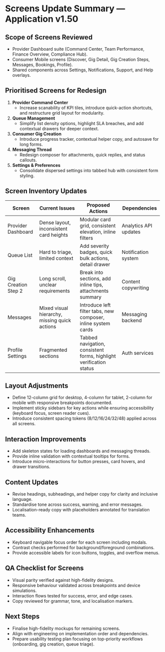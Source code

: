 # Screens Update Summary — Application v1.50

## Scope of Screens Reviewed
- Provider Dashboard suite (Command Center, Team Performance, Finance Overview, Compliance Hub).
- Consumer Mobile screens (Discover, Gig Detail, Gig Creation Steps, Messages, Bookings, Profile).
- Shared components across Settings, Notifications, Support, and Help overlays.

## Prioritised Screens for Redesign
1. **Provider Command Center**
   - Increase scanability of KPI tiles, introduce quick-action shortcuts, and restructure grid layout for modularity.
2. **Queue Management**
   - Simplify list density options, highlight SLA breaches, and add contextual drawers for deeper context.
3. **Consumer Gig Creation**
   - Introduce progress tracker, contextual helper copy, and autosave for long forms.
4. **Messaging Thread**
   - Redesign composer for attachments, quick replies, and status callouts.
5. **Settings & Preferences**
   - Consolidate dispersed settings into tabbed hub with consistent form styling.

## Screen Inventory Updates
| Screen | Current Issues | Proposed Actions | Dependencies |
|--------|----------------|------------------|--------------|
| Provider Dashboard | Dense layout, inconsistent card heights | Modular card grid, consistent elevation, inline filters | Analytics API updates |
| Queue List | Hard to triage, limited context | Add severity badges, quick bulk actions, detail drawer | Notification system |
| Gig Creation Step 2 | Long scroll, unclear requirements | Break into sections, add inline tips, attachments summary | Content copywriting |
| Messages | Mixed visual hierarchy, missing quick actions | Introduce left filter tabs, new composer, inline system cards | Messaging backend |
| Profile Settings | Fragmented sections | Tabbed navigation, consistent forms, highlight verification status | Auth services |

## Layout Adjustments
- Define 12-column grid for desktop, 4-column for tablet, 2-column for mobile with responsive breakpoints documented.
- Implement sticky sidebars for key actions while ensuring accessibility (keyboard focus, screen reader cues).
- Introduce consistent spacing tokens (8/12/16/24/32/48) applied across all screens.

## Interaction Improvements
- Add skeleton states for loading dashboards and messaging threads.
- Provide inline validation with contextual tooltips for forms.
- Introduce micro-interactions for button presses, card hovers, and drawer transitions.

## Content Updates
- Revise headings, subheadings, and helper copy for clarity and inclusive language.
- Standardise tone across success, warning, and error messages.
- Localisation-ready copy with placeholders annotated for translation teams.

## Accessibility Enhancements
- Keyboard navigable focus order for each screen including modals.
- Contrast checks performed for background/foreground combinations.
- Provide accessible labels for icon buttons, toggles, and overflow menus.

## QA Checklist for Screens
- Visual parity verified against high-fidelity designs.
- Responsive behaviour validated across breakpoints and device simulations.
- Interaction flows tested for success, error, and edge cases.
- Copy reviewed for grammar, tone, and localisation markers.

## Next Steps
- Finalise high-fidelity mockups for remaining screens.
- Align with engineering on implementation order and dependencies.
- Prepare usability testing plan focusing on top-priority workflows (onboarding, gig creation, queue triage).
